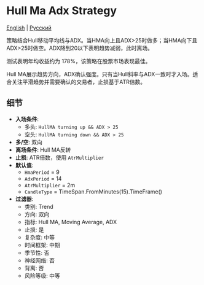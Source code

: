 # Hull Ma Adx Strategy
[English](README.md) | [Русский](README_ru.md)

策略结合Hull移动平均线与ADX。当HMA向上且ADX>25时做多；当HMA向下且ADX>25时做空。ADX降到20以下表明趋势减弱，此时离场。

测试表明年均收益约为 178%，该策略在股票市场表现最佳。

Hull MA展示趋势方向，ADX确认强度。只有当Hull斜率与ADX一致时才入场。适合关注平滑趋势并需要确认的交易者，止损基于ATR倍数。

## 细节
- **入场条件**:
  - 多头: `HullMA turning up && ADX > 25`
  - 空头: `HullMA turning down && ADX > 25`
- **多/空**: 双向
- **离场条件**: Hull MA反转
- **止损**: ATR倍数，使用 `AtrMultiplier`
- **默认值**:
  - `HmaPeriod` = 9
  - `AdxPeriod` = 14
  - `AtrMultiplier` = 2m
  - `CandleType` = TimeSpan.FromMinutes(15).TimeFrame()
- **过滤器**:
  - 类别: Trend
  - 方向: 双向
  - 指标: Hull MA, Moving Average, ADX
  - 止损: 是
  - 复杂度: 中等
  - 时间框架: 中期
  - 季节性: 否
  - 神经网络: 否
  - 背离: 否
  - 风险等级: 中等

